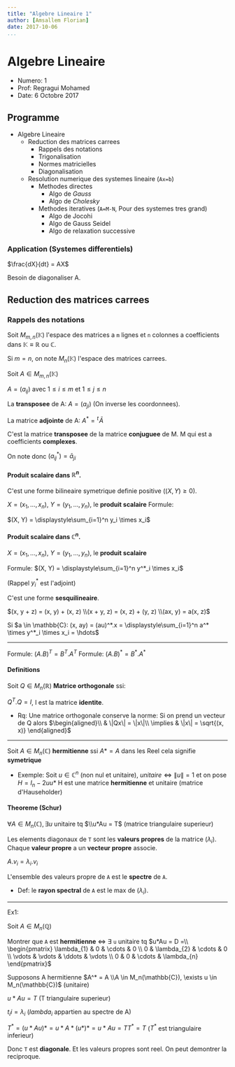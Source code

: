 ```yaml
---
title: "Algebre Lineaire 1"
author: [Amsallem Florian]
date: 2017-10-06
...
```


# Algebre Lineaire

* Numero: 1
* Prof: Regragui Mohamed
* Date: 6 Octobre 2017

## Programme

* Algebre Lineaire
  * Reduction des matrices carrees
    * Rappels des notations
    * Trigonalisation
    * Normes matricielles
    * Diagonalisation
  * Resolution numerique des systemes lineaire (`Ax=b`)
    * Methodes directes
      * Algo de *Gauss*
      * Algo de *Cholesky*
    * Methodes iteratives (`A=M-N`, Pour des systemes tres grand)
      * Algo de Jocohi
      * Algo de Gauss Seidel
      * Algo de relaxation successive

### Application (Systemes differentiels)

$\frac{dX}{dt} = AX$

Besoin de diagonaliser A.

## Reduction des matrices carrees

### Rappels des notations

Soit $M_{m,n}(\mathbb{K})$ l'espace des matrices a `m` lignes et `n` colonnes a coefficients
dans $\mathbb{K} \equiv \mathbb{R}$ ou $\mathbb{C}$.

Si $m = n$, on note $M_n(\mathbb{K})$ l'espace des matrices carrees.

Soit $A \in M_{m,n}(\mathbb{K})$

$A = (a_{ij})$ avec $1 \leq i \leq m$ et $1 \leq j \leq n$

La **transposee** de A: $A = (a_{ji})$ (On inverse les coordonnees).

La matrice **adjointe** de A: $A^* = {}^t \! \bar{A}$

C'est la matrice **transposee** de la matrice **conjuguee** de M.
M qui est a coefficients **complexes**.

On note donc $(a^*_{ij}) = \bar{a}_{ji}$

#### Produit scalaire dans $\mathbb{R}^n$.

C'est une forme bilineaire symetrique definie positive ($(X, Y) \geq 0$).

$X = (x_1, \hdots, x_n)$, $Y = (y_1, \hdots, y_n)$, le **produit scalaire**
Formule:

$(X, Y) = \displaystyle\sum_{i=1}^n y_i \times x_i$

#### Produit scalaire dans $\mathbb{C}^n$.
$X = (x_1, \hdots, x_n)$, $Y = (y_1, \hdots, y_n)$, le **produit scalaire**

Formule: $(X, Y) = \displaystyle\sum_{i=1}^n y^*_i \times x_i$

(Rappel $y^*_i$ est l'adjoint)

C'est une forme **sesquilineaire**.

$(x, y + z) = (x, y) + (x, z)
\\(x + y, z) = (x, z) + (y, z)
\\(ax, y) = a(x, z)$

Si $a \in \mathbb{C}: (x, ay) = (au)^*.x = \displaystyle\sum_{i=1}^n a^* \times y^*_i \times x_i = \hdots$

---------------------

Formule: $(A.B)^T = B^T.A^T$
Formule: $(A.B)^* = B^*. A^*$

#### Definitions

Soit $Q \in M_n(\mathbb{R})$ **Matrice orthogonale** ssi:

$Q^T.Q = I$, I est la matrice **identite**.

* Rq: Une matrice orthogonale conserve la norme:
  Si on prend un vecteur de Q alors
  $\begin{aligned}\\
           & \|Qx\| = \|x\|\\
  \implies & \|x\| = \sqrt{(x, x)}
  \end{aligned}$

--------------------

Soit $A \in M_n(\mathbb{C})$ **hermitienne** ssi $A*=A$ dans les Reel cela signifie **symetrique**

* Exemple:
  Soit $u \in \mathbb{C}^n$ (non nul et unitaire), $unitaire \iff \|u\| = 1$
  et on pose $H = I_n - 2uu*$
  H est une matrice **hermitienne** et unitaire (matrice d'Hauseholder)

#### Theoreme (Schur)

$\forall A \in M_n(\mathbb{C}), \exists u$ unitaire tq
$\\u*Au =  T$ (matrice triangulaire superieur)

Les elements diagonaux de `T` sont les **valeurs propres** de la matrice ($\lambda_i$).
Chaque **valeur propre** a un **vecteur propre** associe.

$A.v_i = \lambda_i.v_i$

L'ensemble des valeurs propre de `A`  est le **spectre** de `A`.

* Def: le **rayon spectral** de `A` est le max de ($\lambda_i$).

------------------

Ex1:

Soit $A \in M_n(\mathbb{Q})$

Montrer que `A` est **hermitienne** $\iff$  $\exists$ `u` unitaire tq
$u*Au = D =\\
\begin{pmatrix}
  \lambda_{1} & 0 & \cdots & 0 \\
  0 & \lambda_{2} & \cdots & 0 \\
  \vdots  & \vdots  & \ddots & \vdots  \\
  0 & 0 & \cdots & \lambda_{n}
 \end{pmatrix}$

Supposons A hermitienne $A^* = A
\\A \in M_n(\mathbb{C}), \exists u \in M_n(\mathbb{C})$ (unitaire)

$u*Au = T$ (T triangulaire superieur)

$t_ii = \lambda_i$ ($lambda_i$ appartien au spectre de A)


$T^* = (u*Au)* = u*A*(u*)* = u*Au = T
T^* = T$ ($T^*$ est triangulaire inferieur)

Donc `T` est **diagonale**. Et les valeurs propres sont reel.
On peut demontrer la reciproque.
